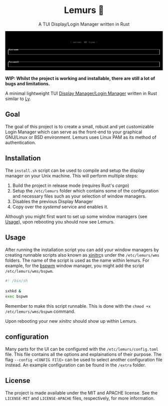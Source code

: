 <div align="center">
	
# Lemurs 🐒
A TUI Display/Login Manager written in Rust
	
</div>

![Cover image](./cover.png)

**WIP: Whilst the project is working and installable, there are still a lot of
bugs and limitations.**

A minimal lightweight TUI [Display Manager/Login
Manager](https://wiki.archlinux.org/title/Display_manager) written in Rust
similar to [Ly](https://github.com/nullgemm/ly).

## Goal

The goal of this project is to create a small, robust and yet customizable
Login Manager which can serve as the front-end to your graphical GNU/Linux
or BSD environment. Lemurs uses Linux PAM as its method of authentication.

## Installation

The `install.sh` script can be used to compile and setup the display manager on
your Unix machine. This will perform multiple steps:

1. Build the project in release mode (requires Rust's *cargo*)
2. Setup the `/etc/lemurs` folder which contains some of the configuration and
   necessary files such as your selection of window managers.
3. Disables the previous Display Manager
4. Copy over the *systemd* service and enables it.

Although you might first want to set up some window managers (see
[Usage](#Usage)), upon rebooting you should now see Lemurs.

## Usage

After running the installation script you can add your window managers by
creating runnable scripts also known as
[xinitrc](https://wiki.archlinux.org/title/Xinit)s under the `/etc/lemurs/wms`
folders. The name of the script is used as the name within lemurs. For example,
for the [bspwm](https://github.com/baskerville/bspwm) window manager, you might
add the script `/etc/lemurs/wms/bspwm`.

```bash
#! /bin/sh

sxhkd &
exec bspwm
```

Remember to make this script runnable. This is done with the `chmod +x
/etc/lemurs/wms/bspwm` command.

Upon rebooting your new *xinitrc* should show up within Lemurs.

## configuration

Many parts for the UI can be configured with the `/etc/lemurs/config.toml`
file. This file contains all the options and explainations of their purpose.
The flag `--config <CONFIG FIlE>` can be used to select another configuration
file instead. An example configuration can be found in the `/extra` folder.

## License

The project is made available under the MIT and APACHE license. See the
`LICENSE-MIT` and `LICENSE-APACHE` files, respectively, for more information.
